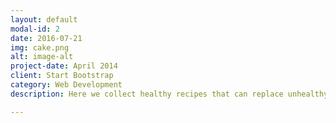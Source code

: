 ```yaml
---
layout: default
modal-id: 2
date: 2016-07-21
img: cake.png
alt: image-alt
project-date: April 2014
client: Start Bootstrap
category: Web Development
description: Here we collect healthy recipes that can replace unhealthy yummy food.

---
```

